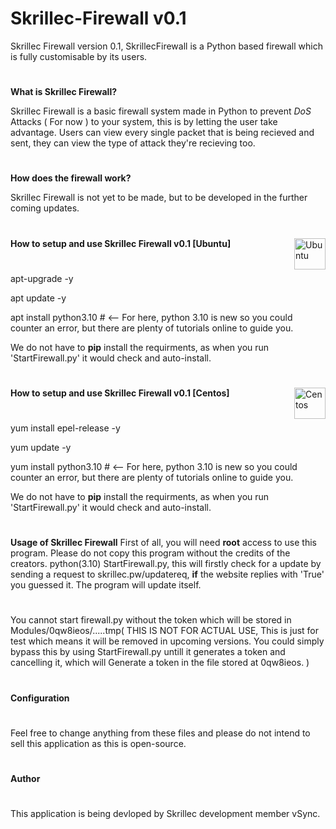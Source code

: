 # Skrillec-Firewall v0.1
Skrillec Firewall version 0.1, SkrillecFirewall is a Python based firewall which is fully customisable by its users.

#
**What is Skrillec Firewall?**

 Skrillec Firewall is a basic firewall system made in Python to prevent *DoS* Attacks ( For now ) to your system, this is by letting the user take advantage.
 Users can view every single packet that is being recieved and sent, they can view the type of attack they're recieving too.
 #
 **How does the firewall work?**
 
 Skrillec Firewall is not yet to be made, but to be developed in the further coming updates.
 
 #
 **How to setup and use Skrillec Firewall v0.1 [Ubuntu]**
 <img align="right" alt="Ubuntu" src="https://upload.wikimedia.org/wikipedia/commons/b/b5/Former_Ubuntu_logo.svg" height="50"/>
 #
apt-upgrade -y

apt update -y

apt install python3.10 # <-- For here, python 3.10 is new so you could counter an error, but there are plenty of tutorials online to guide you.
 
 We do not have to **pip** install the requirments, as when you run 'StartFirewall.py' it would check and auto-install.
 
#
**How to setup and use Skrillec Firewall v0.1 [Centos]**
<img align="right" alt="Centos" src="https://www.pinpng.com/pngs/m/86-862942_centos-logo-hd-png-download.png" height="50"/>
#
yum install epel-release -y

yum update -y

yum install python3.10 # <-- For here, python 3.10 is new so you could counter an error, but there are plenty of tutorials online to guide you.

We do not have to **pip** install the requirments, as when you run 'StartFirewall.py' it would check and auto-install.

#
**Usage of Skrillec Firewall**
First of all, you will need **root** access to use this program.
Please do not copy this program without the credits of the creators.
python(3.10)  StartFirewall.py, this will firstly check for a update by sending a request to skrillec.pw/updatereq, **if** the website replies with 'True' you guessed it. The program will update itself.
#
You cannot start firewall.py without the token which will be stored in Modules/0qw8ieos/.....tmp( THIS IS NOT FOR ACTUAL USE, This is just for test which means it will be removed in upcoming versions. You could simply bypass this by using StartFirewall.py untill it generates a token and cancelling it, which will Generate a token in the file stored at 0qw8ieos. )

#
**Configuration**
#
Feel free to change anything from these files and please do not intend to sell this application as this is open-source.


#
**Author**
# 
This application is being devloped by Skrillec development member vSync.
